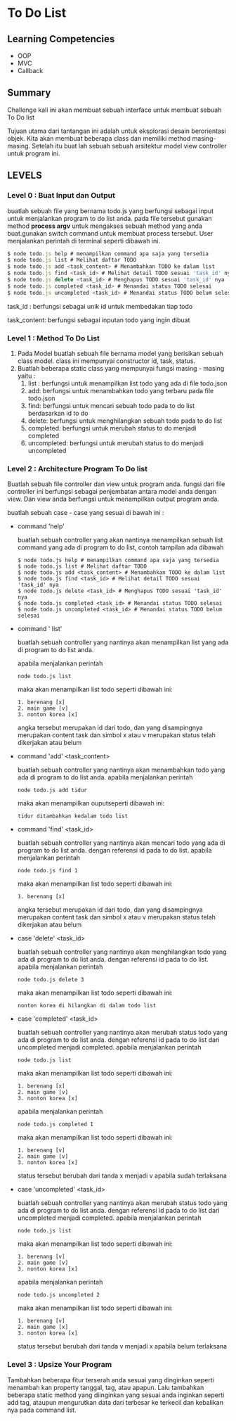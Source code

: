 # To Do List

## Learning Competencies

- OOP
- MVC
- Callback

## Summary

Challenge kali ini akan membuat sebuah interface untuk membuat sebuah To Do list

Tujuan utama dari tantangan ini adalah untuk eksplorasi desain berorientasi objek. Kita akan membuat beberapa class dan memiliki method masing-masing. Setelah itu buat lah sebuah sebuah arsitektur model view controller untuk program ini.

## LEVELS

### Level 0 : Buat Input dan Output

buatlah sebuah file yang bernama todo.js yang berfungsi sebagai input untuk menjalankan program to do list anda. pada file tersebut gunakan method **process argv** untuk mengakses sebuah method yang anda buat.gunakan switch command untuk membuat process tersebut. User menjalankan perintah di terminal seperti dibawah ini.

```javascript
$ node todo.js help # menampilkan command apa saja yang tersedia
$ node todo.js list # Melihat daftar TODO
$ node todo.js add <task_content> # Menambahkan TODO ke dalam list
$ node todo.js find <task_id> # Melihat detail TODO sesuai 'task_id' nya
$ node todo.js delete <task_id> # Menghapus TODO sesuai 'task_id' nya
$ node todo.js completed <task_id> # Menandai status TODO selesai
$ node todo.js uncompleted <task_id> # Menandai status TODO belum selesai
```

task_id : berfungsi sebagai unik id untuk membedakan tiap todo 

task_content: berfungsi sebagai inputan todo yang ingin dibuat

### Level 1 : Method To Do List

1. Pada Model buatlah sebuah file bernama model yang berisikan sebuah class model. class ini mempunyai constructor id, task, status.
2. Buatlah beberapa static class yang mempunyai fungsi masing - masing yaitu : 
   1. list : berfungsi untuk menampilkan list todo yang ada di file todo.json
   2. add: berfungsi untuk menambahkan todo yang terbaru pada file todo.json
   3. find: berfungsi untuk mencari sebuah todo pada to do list berdasarkan id to do
   4. delete: berfungsi untuk menghilangkan sebuah todo pada to do list 
   5. completed: berfungsi untuk merubah status to do menjadi completed
   6. uncompleted: berfungsi untuk merubah status to do menjadi uncompleted

### Level 2 : Architecture Program To Do list

Buatlah sebuah file controller dan view untuk program anda. fungsi dari file controller ini berfungsi sebagai penjembatan antara model anda dengan view. Dan view anda berfungsi untuk menampilkan output program anda. 

buatlah sebuah case - case yang sesuai di bawah ini :

- command 'help'

  buatlah sebuah controller yang akan nantinya menampilkan sebuah list command yang ada di program to do list, contoh tampilan ada dibawah

  ```
  $ node todo.js help # menampilkan command apa saja yang tersedia
  $ node todo.js list # Melihat daftar TODO
  $ node todo.js add <task_content> # Menambahkan TODO ke dalam list
  $ node todo.js find <task_id> # Melihat detail TODO sesuai 'task_id' nya
  $ node todo.js delete <task_id> # Menghapus TODO sesuai 'task_id' nya
  $ node todo.js completed <task_id> # Menandai status TODO selesai
  $ node todo.js uncompleted <task_id> # Menandai status TODO belum selesai
  ```

  

- command ' list'

  buatlah sebuah controller  yang nantinya akan menampilkan list yang ada di program to do list anda.

  apabila menjalankan perintah 

  ```
  node todo.js list 
  ```

  maka akan menampilkan list todo seperti dibawah ini: 

  ```
  1. berenang [x]
  2. main game [v]
  3. nonton korea [x]
  ```

  angka tersebut merupakan id dari todo, dan yang disampingnya merupakan content task dan simbol x atau v merupakan status telah dikerjakan atau belum

  

- command 'add'  <task_content>

  buatlah sebuah controller  yang nantinya akan menambahkan todo yang ada di program to do list anda. apabila menjalankan perintah 

  ```
  node todo.js add tidur
  ```

  maka akan menampilkan ouputseperti dibawah ini: 

  ```
  tidur ditambahkan kedalam todo list
  ```

  

- command 'find' <task_id>

  buatlah sebuah controller  yang nantinya akan mencari todo yang ada di program to do list anda. dengan referensi id pada to do list. apabila menjalankan perintah 

  ```
  node todo.js find 1 
  ```

  maka akan menampilkan list todo seperti dibawah ini: 

  ```
  1. berenang [x]
  ```

  angka tersebut merupakan id dari todo, dan yang disampingnya merupakan content task dan simbol x atau v merupakan status telah dikerjakan atau belum

  

- case 'delete' <task_id>

  buatlah sebuah controller  yang nantinya akan menghilangkan todo yang ada di program to do list anda. dengan referensi id pada to do list. apabila menjalankan perintah 

  ```
  node todo.js delete 3 
  ```

  maka akan menampilkan list todo seperti dibawah ini: 

  ```
  nonton korea di hilangkan di dalam todo list
  ```

  

- case 'completed' <task_id>

  buatlah sebuah controller  yang nantinya akan merubah status todo yang ada di program to do list anda. dengan referensi id pada to do list dari uncompleted menjadi completed. apabila menjalankan perintah 

  ```
  node todo.js list 
  ```

  maka akan menampilkan list todo seperti dibawah ini: 

  ```
  1. berenang [x]
  2. main game [v]
  3. nonton korea [x]
  ```

  apabila menjalankan perintah 

  ```
  node todo.js completed 1
  ```

  maka akan menampilkan list todo seperti dibawah ini: 

  ```
  1. berenang [v]
  2. main game [v]
  3. nonton korea [x]
  ```

  status tersebut berubah dari tanda x menjadi v apabila sudah terlaksana

  

- case 'uncompleted' <task_id>

  buatlah sebuah controller  yang nantinya akan merubah status todo yang ada di program to do list anda. dengan referensi id pada to do list dari uncompleted menjadi completed. apabila menjalankan perintah 

  ```
  node todo.js list 
  ```

  maka akan menampilkan list todo seperti dibawah ini: 

  ```
  1. berenang [v]
  2. main game [v]
  3. nonton korea [x]
  ```

  apabila menjalankan perintah 

  ```
  node todo.js uncompleted 2
  ```

  maka akan menampilkan list todo seperti dibawah ini: 

  ```
  1. berenang [v]
  2. main game [x]
  3. nonton korea [x]
  ```

  status tersebut berubah dari tanda v menjadi x apabila belum terlaksana

  

### Level 3 : Upsize Your Program

Tambahkan beberapa fitur terserah anda sesuai yang dinginkan seperti menambah kan property tanggal, tag, atau apapun. Lalu tambahkan beberapa static method yang diinginkan yang sesuai anda inginkan seperti add tag, ataupun mengurutkan data dari terbesar ke terkecil dan kebalikan nya  pada command list.
